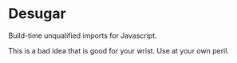 # Desugar

Build-time unqualified imports for Javascript.

This is a bad idea that is good for your wrist. Use at your own peril.
